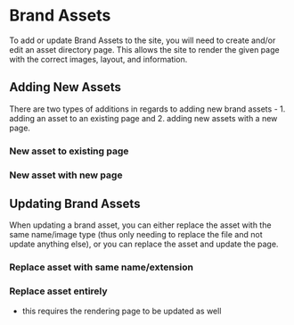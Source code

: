 # Brand Assets

To add or update Brand Assets to the site, you will need to create and/or edit an asset directory page. This allows the site to render the given page with the correct images, layout, and information.

## Adding New Assets

There are two types of additions in regards to adding new brand assets - 1. adding an asset to an existing page and 2. adding new assets with a new page.

### New asset to existing page

### New asset with new page

## Updating Brand Assets

When updating a brand asset, you can either replace the asset with the same name/image type (thus only needing to replace the file and not update anything else), or you can replace the asset and update the page.

### Replace asset with same name/extension

### Replace asset entirely
  - this requires the rendering page to be updated as well
